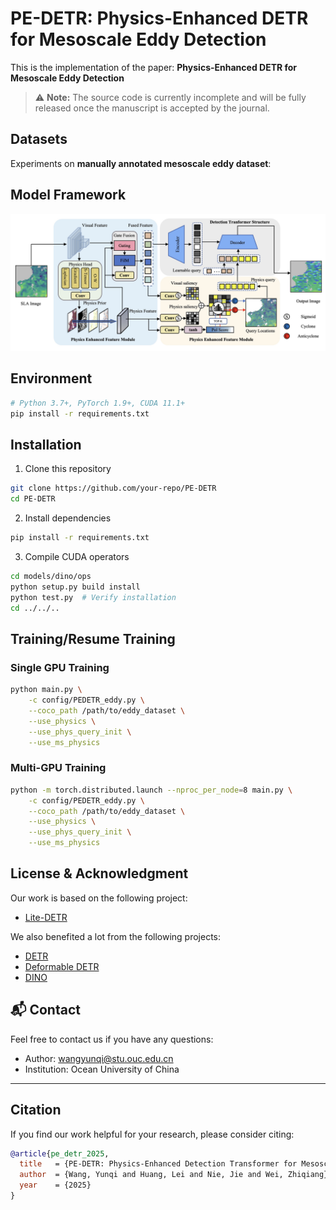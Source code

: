# PE-DETR: Physics-Enhanced DETR for Mesoscale Eddy Detection

This is the implementation of the paper: **Physics-Enhanced DETR for Mesoscale Eddy Detection**

> ⚠ **Note:** The source code is currently incomplete and will be fully released once the manuscript is accepted by the journal.


## Datasets
Experiments on **manually annotated mesoscale eddy dataset**:

## Model Framework
![PE-DETR Framework](figs/pe.jpg)

## Environment
```bash
# Python 3.7+, PyTorch 1.9+, CUDA 11.1+
pip install -r requirements.txt
```

## Installation

1. Clone this repository
```bash
git clone https://github.com/your-repo/PE-DETR
cd PE-DETR
```

2. Install dependencies
```bash
pip install -r requirements.txt
```

3. Compile CUDA operators
```bash
cd models/dino/ops
python setup.py build install
python test.py  # Verify installation
cd ../../..
```

## Training/Resume Training

### Single GPU Training
```bash
python main.py \
    -c config/PEDETR_eddy.py \
    --coco_path /path/to/eddy_dataset \
    --use_physics \
    --use_phys_query_init \
    --use_ms_physics
```

### Multi-GPU Training
```bash
python -m torch.distributed.launch --nproc_per_node=8 main.py \
    -c config/PEDETR_eddy.py \
    --coco_path /path/to/eddy_dataset \
    --use_physics \
    --use_phys_query_init \
    --use_ms_physics
```


## License & Acknowledgment

Our work is based on the following project:

- [Lite-DETR](https://github.com/IDEA-Research/Lite-DETR)

We also benefited a lot from the following projects:

- [DETR](https://github.com/facebookresearch/detr)
- [Deformable DETR](https://github.com/fundamentalvision/Deformable-DETR)
- [DINO](https://github.com/IDEA-Research/DINO)

## 📬 Contact

Feel free to contact us if you have any questions:
- Author: [wangyunqi@stu.ouc.edu.cn](mailto:wangyunqi@stu.ouc.edu.cn)
- Institution: Ocean University of China

---

## Citation

If you find our work helpful for your research, please consider citing:

```BibTeX
@article{pe_detr_2025,
  title   = {PE-DETR: Physics-Enhanced Detection Transformer for Mesoscale Eddy Detection},
  author  = {Wang, Yunqi and Huang, Lei and Nie, Jie and Wei, Zhiqiang},
  year    = {2025}
}
```